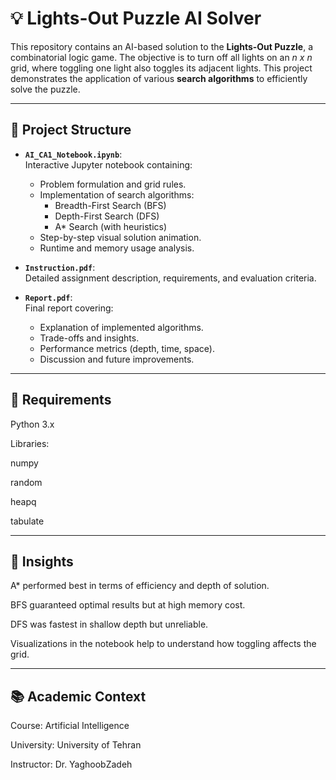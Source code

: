 # 💡 Lights-Out Puzzle AI Solver

This repository contains an AI-based solution to the **Lights-Out Puzzle**, a combinatorial logic game. The objective is to turn off all lights on an *n x n* grid, where toggling one light also toggles its adjacent lights. This project demonstrates the application of various **search algorithms** to efficiently solve the puzzle.

---

## 📁 Project Structure

- **`AI_CA1_Notebook.ipynb`**:  
  Interactive Jupyter notebook containing:
  - Problem formulation and grid rules.
  - Implementation of search algorithms:
    - Breadth-First Search (BFS)
    - Depth-First Search (DFS)
    - A* Search (with heuristics)
  - Step-by-step visual solution animation.
  - Runtime and memory usage analysis.

- **`Instruction.pdf`**:  
  Detailed assignment description, requirements, and evaluation criteria.

- **`Report.pdf`**:  
  Final report covering:
  - Explanation of implemented algorithms.
  - Trade-offs and insights.
  - Performance metrics (depth, time, space).
  - Discussion and future improvements.

---

## 🧮 Requirements
Python 3.x

Libraries:

numpy

random

heapq

tabulate

---

## 🎯 Insights

A* performed best in terms of efficiency and depth of solution.

BFS guaranteed optimal results but at high memory cost.

DFS was fastest in shallow depth but unreliable.

Visualizations in the notebook help to understand how toggling affects the grid.

---

## 📚 Academic Context

Course: Artificial Intelligence

University: University of Tehran

Instructor: Dr. YaghoobZadeh
